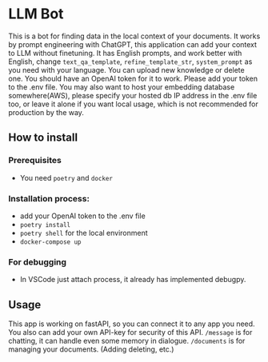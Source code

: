 # LLM Bot

This is a bot for finding data in the local context of your documents. It works by prompt engineering with ChatGPT, this application can add your context to LLM without finetuning. It has English prompts, and work better with English, change `text_qa_template`, `refine_template_str`, `system_prompt` as you need with your language. You can upload new knowledge or delete one. You should have an OpenAI token for it to work. Please add your token to the .env file. You may also want to host your embedding database somewhere(AWS), please specify your hosted db IP address in the .env file too, or leave it alone if you want local usage, which is not recommended for production by the way.

## How to install

### Prerequisites
* You need `poetry` and `docker`

### Installation process:
* add your OpenAI token to the .env file
* `poetry install`
* `poetry shell` for the local environment
* `docker-compose up`
### For debugging
* In VSCode just attach process, it already has implemented debugpy.

## Usage

This app is working on fastAPI, so you can connect it to any app you need. You also can add your own API-key for security of this API.
`/message` is for chatting, it can handle even some memory in dialogue. 
`/documents` is for managing your documents. (Adding deleting, etc.) 
